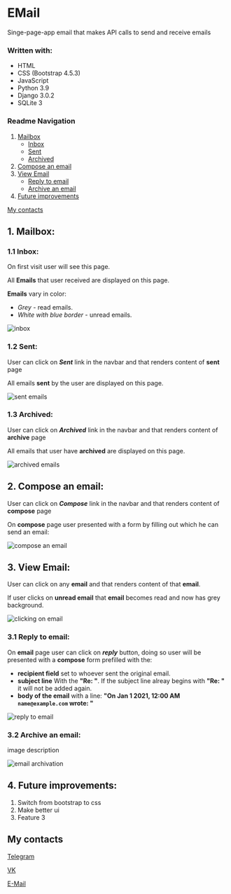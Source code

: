 # EMail

Singe-page-app email that makes API calls to send and receive emails

### Written with:

- HTML
- CSS (Bootstrap 4.5.3)
- JavaScript
- Python 3.9
- Django 3.0.2
- SQLite 3

### Readme Navigation

1. [Mailbox](#1-mailbox)
    - [Inbox](#11-inbox)
    - [Sent](#12-sent)
    - [Archived](#13-archived)
2. [Compose an email](#2-compose-an-email)
3. [View Email](#3-view-email)
    - [Reply to email](#31-reply-to-email)
    - [Archive an email](#32-archive-an-email)
4. [Future improvements](#4-future-improvements)

[My contacts](#my-contacts)

## 1. Mailbox:

### 1.1 Inbox:

On first visit user will see this page.

All **Emails** that user received are displayed on this page.

**Emails** vary in color:

* *Grey* - read emails.
* *White with blue border* - unread emails.

![inbox](/readmedia/inbox.png)

### 1.2 Sent:

User can click on _**Sent**_ link in the navbar and that renders content of **sent** page

All emails **sent** by the user are displayed on this page.

![sent emails](/readmedia/sent.png)

### 1.3 Archived:

User can click on _**Archived**_ link in the navbar and that renders content of **archive** page

All emails that user have **archived** are displayed on this page.


![archived emails](/readmedia/archived.png)

## 2. Compose an email:

User can click on _**Compose**_ link in the navbar and that renders content of **compose** page

On **compose** page user presented with a form by filling out which he can send an email:

![compose an email](/readmedia/email-composing.gif)

## 3. View Email:

User can click on any **email** and that renders content of that **email**.

If user clicks on **unread email** that **email** becomes read and now has grey background.

![clicking on email](/readmedia/clicking-on-email.gif)

### 3.1 Reply to email:

On **email** page user can click on _**reply**_ button, doing so user will be presented with a **compose** form prefilled with the:
* **recipient field** set to whoever sent the original email.
* **subject line** With the **"Re: "**. If the subject line alreay begins with **"Re: "** it will not be added again.
* **body of the email** with a line: **"On Jan 1 2021, 12:00 AM ``name@example.com`` wrote: "** 

![reply to email](/readmedia/reply-to-email.gif)


### 3.2 Archive an email:

image description

![email archivation](/readmedia/archive-an-email.gif)

## 4. Future improvements:

1. Switch from bootstrap to css
2. Make better ui
3. Feature 3

## My contacts

[Telegram](https://t.me/vincvader)

[VK](https://vk.com/vincvader)

[E-Mail](mailto:vincvader@mail.ru)
